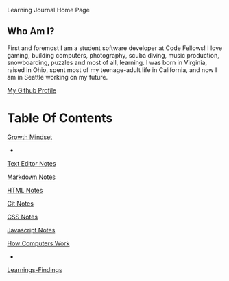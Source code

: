 Learning Journal Home Page

## Who Am I?
First and foremost I am a student software developer at Code Fellows! I love gaming, building computers, photography, scuba diving, music production, snowboarding, puzzles and most of all, learning. I was born in Virginia, raised in Ohio, spent most of my teenage-adult life in California, and now I am in Seattle working on my future.

[My Github Profile](https://github.com/LeeThomas13)



# Table Of Contents

[Growth Mindset](https://leethomas13.github.io/learning-journal/growth-mindset)

-

[Text Editor Notes](https://leethomas13.github.io/learning-journal/text-editor)


[Markdown Notes](https://leethomas13.github.io/learning-journal/learning-markdown)

[HTML Notes](https://leethomas13.github.io/learning-journal/html-readings)

[Git Notes](https://leethomas13.github.io/learning-journal/git-notes)

[CSS Notes](https://leethomas13.github.io/learning-journal/css-notes)

[Javascript Notes](https://leethomas13.github.io/learning-journal/javascript-notes)

[How Computers Work](https://leethomas13.github.io/learning-journal/how-computers-work)

-

[Learnings-Findings](https://leethomas13.github.io/learning-journal/lessons)
